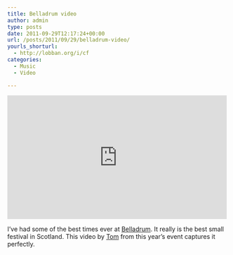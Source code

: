 ```yaml
---
title: Belladrum video
author: admin
type: posts
date: 2011-09-29T12:17:24+00:00
url: /posts/2011/09/29/belladrum-video/
yourls_shorturl:
  - http://lobban.org/i/cf
categories:
  - Music
  - Video

---
```

<iframe src="http://player.vimeo.com/video/29757069?title=0&byline=0&portrait=0&color=ffffff" width="500" height="281" frameborder="0" webkitAllowFullScreen allowFullScreen></iframe>

I&#8217;ve had some of the best times ever at [Belladrum][1]. It really is the best small festival in Scotland. This video by [Tom][2] from this year&#8217;s event captures it perfectly.

 [1]: http://www.tartanheartfestival.co.uk/
 [2]: http://getdeluxe.org/